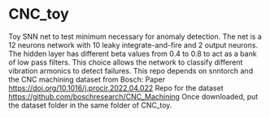 # CNC_toy
Toy SNN net to test minimum necessary for anomaly detection.
The net is a 12 neurons network with 10 leaky integrate-and-fire and 2 output neurons.
The hidden layer has different beta values from 0.4 to 0.8 to act as a bank of low pass filters.
This choice allows the network to classify different vibration armonics to detect failures.
This repo depends on snntorch and the CNC machining dataset from Bosch:
Paper https://doi.org/10.1016/j.procir.2022.04.022
Repo for the dataset https://github.com/boschresearch/CNC_Machining
Once downloaded, put the dataset folder in the same folder of CNC_toy.


